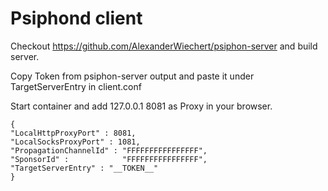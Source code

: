 # Psiphond  client

Checkout https://github.com/AlexanderWiechert/psiphon-server and build server. 

Copy Token from psiphon-server output and paste it under TargetServerEntry in client.conf

Start container and add 127.0.0.1 8081 as Proxy in your browser.

```
{
"LocalHttpProxyPort" : 8081,
"LocalSocksProxyPort" : 1081,
"PropagationChannelId" : "FFFFFFFFFFFFFFFF",
"SponsorId" :            "FFFFFFFFFFFFFFFF",
"TargetServerEntry" : "__TOKEN__"
}
```